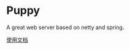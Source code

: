 # Puppy
A great web server based on netty and spring.

[使用文档](https://github.com/34benma/Puppy/wiki/使用文档)
